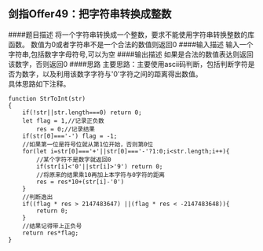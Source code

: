 ## 剑指Offer49：把字符串转换成整数
####题目描述
将一个字符串转换成一个整数，要求不能使用字符串转换整数的库函数。 数值为0或者字符串不是一个合法的数值则返回0
####输入描述
输入一个字符串,包括数字字母符号,可以为空
####输出描述
如果是合法的数值表达则返回该数字，否则返回0
####思路
主要思路：主要使用ascii码判断，包括判断字符是否为数字，以及利用该数字字符与'0'字符之间的距离得出数值。  
具体思路如下注释。  
```
function StrToInt(str)
{
    if(!str||str.length===0) return 0;
    let flag = 1,//记录正负数
        res = 0;//记录结果
    if(str[0]==='-') flag = -1;
    //如果第一位是符号位就从第1位开始，否则第0位
    for(let i=str[0]==='+'||str[0]==='-'?1:0;i<str.length;i++){
        //某个字符不是数字就返回0
        if(str[i]<'0'||str[i]>'9') return 0;
        //将原来的结果乘10再加上本字符与0字符的距离
        res = res*10+(str[i]-'0')
    }
    //判断逸出
    if((flag * res > 2147483647) ||(flag * res < -2147483648)){
        return 0;
    }
    //结果记得带上正负号
    return res*flag;
}
```
